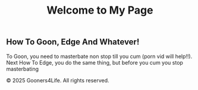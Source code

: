 <html lang="en">
<head>
  <meta charset="UTF-8">
  <meta name="viewport" content="width=device-width, initial-scale=1.0">
  <title>My Page</title>
  <style>
    /* Global Styles /
    body {
      font-family: 'Arial', sans-serif;
      margin: 0;
      padding: 0;
      background-color: #000000;
      color: #fff;
      overflow-x: hidden;
    }
    a {
      color: #8e44ad;
      text-decoration: none;
    }
    h1, h2 {
      color: #8e44ad;
    }

    / Header /
    header {
      background: #000000;
      padding: 20px;
      text-align: center;
      box-shadow: 0 4px 6px rgba(0, 0, 0, 0.1);
    }
    header h1 {
      margin: 0;
      font-size: 2.5rem;
    }

    / Navigation /
    nav {
      background: #000000;
      padding: 10px;
      text-align: center;
    }
    nav a {
      margin: 0 15px;
      font-size: 1.2rem;
    }

    / Main Content /
    main {
      padding: 40px;
      text-align: center;
    }
    main h2 {
      font-size: 2rem;
      margin-bottom: 20px;
    }
    main p {
      font-size: 1.1rem;
      line-height: 1.6;
    }

    / Footer /
    footer {
      background: #000000;
      padding: 20px;
      text-align: center;
      position: fixed;
      width: 100%;
      bottom: 0;
      box-shadow: 0 -4px 6px rgba(0, 0, 0, 0.1);
    }

    / Buttons /
    .btn {
      background: #000000;
      color: #fff;
      padding: 10px 20px;
      border-radius: 5px;
      font-size: 1.1rem;
      cursor: pointer;
      transition: background 0.3s;
    }
    .btn:hover {
      background: #000000;
    }

    / Responsive Design */
    @media (max-width: 768px) {
      header h1 {
        font-size: 2rem;
      }
      nav a {
        font-size: 1rem;
      }
      main h2 {
        font-size: 1.5rem;
      }
    }
  </style>
</head>
<body>

  <header>
    <h1>Welcome to My Page</h1> 
  </header>



  <main>
    <h2>How To Goon, Edge And Whatever!</h2>
    <p>To Goon, you need to masterbate non stop till you cum (porn vid  will help!!). 
       Next How To Edge, you do the same thing, but before you cum you stop masterbating</p>
  </main>

  <footer>
    <p>&copy; 2025 Gooners4Life. All rights reserved.</p> 
  </footer>

</body>
</html>
